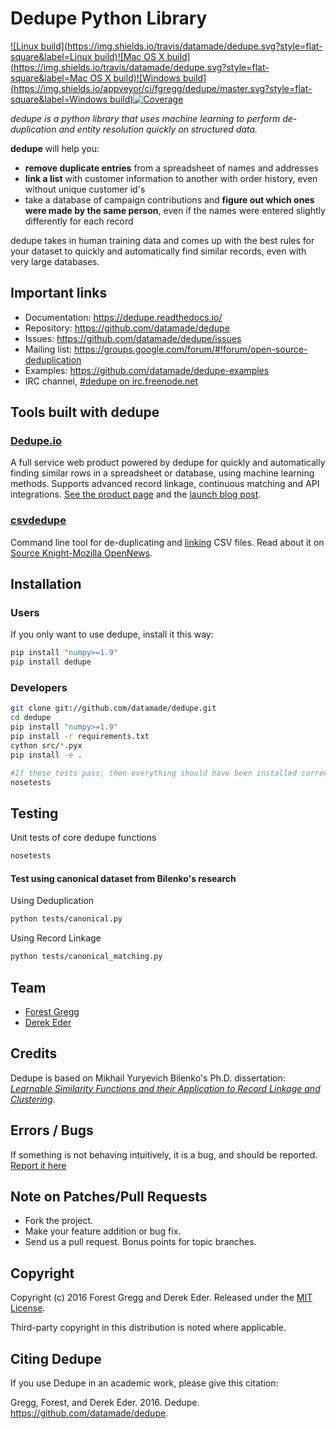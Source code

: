 # Dedupe Python Library
[![Linux build](https://img.shields.io/travis/datamade/dedupe.svg?style=flat-square&label=Linux build)](https://travis-ci.org/datamade/dedupe)[![Mac OS X build](https://img.shields.io/travis/datamade/dedupe.svg?style=flat-square&label=Mac OS X build)](https://travis-ci.org/datamade/dedupe)[![Windows build](https://img.shields.io/appveyor/ci/fgregg/dedupe/master.svg?style=flat-square&label=Windows build)](https://ci.appveyor.com/project/fgregg/dedupe)[![Coverage](https://img.shields.io/coveralls/datamade/dedupe.svg?style=flat-square)](https://coveralls.io/r/datamade/dedupe?branch=master)

_dedupe is a python library that uses machine learning to perform de-duplication and entity resolution quickly on structured data._

__dedupe__ will help you: 

* __remove duplicate entries__ from a spreadsheet of names and addresses
* __link a list__ with customer information to another with order history, even without unique customer id's
* take a database of campaign contributions and __figure out which ones were made by the same person__, even if the names were entered slightly differently for each record

dedupe takes in human training data and comes up with the best rules for your dataset to quickly and automatically find similar records, even with very large databases.

## Important links
* Documentation: https://dedupe.readthedocs.io/
* Repository: https://github.com/datamade/dedupe
* Issues: https://github.com/datamade/dedupe/issues
* Mailing list: https://groups.google.com/forum/#!forum/open-source-deduplication
* Examples: https://github.com/datamade/dedupe-examples
* IRC channel, [#dedupe on irc.freenode.net](http://webchat.freenode.net/?channels=dedupe)

## Tools built with dedupe

### [Dedupe.io](https://dedupe.io/)
A full service web product powered by dedupe for quickly and automatically finding similar rows in a spreadsheet or database, using machine learning methods. Supports advanced record linkage, continuous matching and API integrations. [See the product page](https://dedupe.io/) and the [launch blog post](https://datamade.us/blog/introducing-dedupeio).

### [csvdedupe](https://github.com/datamade/csvdedupe)
Command line tool for de-duplicating and [linking](https://github.com/datamade/csvdedupe#csvlink-usage) CSV files. Read about it on [Source Knight-Mozilla OpenNews](https://source.opennews.org/en-US/articles/introducing-cvsdedupe/).

## Installation

### Users

If you only want to use dedupe, install it this way:

```bash
pip install "numpy>=1.9"
pip install dedupe
```

### Developers

```bash
git clone git://github.com/datamade/dedupe.git
cd dedupe
pip install "numpy>=1.9"
pip install -r requirements.txt
cython src/*.pyx
pip install -e .

#If these tests pass, then everything should have been installed correctly!
nosetests
```

## Testing
Unit tests of core dedupe functions
```bash
nosetests
```

#### Test using canonical dataset from Bilenko's research
  
Using Deduplication
```bash
python tests/canonical.py
```

Using Record Linkage
```bash
python tests/canonical_matching.py
```


## Team

* [Forest Gregg](mailto:fgregg@gmail.com)
* [Derek Eder](mailto:derek.eder@gmail.com)

## Credits

Dedupe is based on Mikhail Yuryevich Bilenko's Ph.D. dissertation: [*Learnable Similarity Functions and their Application to Record Linkage and Clustering*](http://www.cs.utexas.edu/~ml/papers/marlin-dissertation-06.pdf).

## Errors / Bugs

If something is not behaving intuitively, it is a bug, and should be reported.
[Report it here](https://github.com/datamade/dedupe/issues)


## Note on Patches/Pull Requests
 
* Fork the project.
* Make your feature addition or bug fix.
* Send us a pull request. Bonus points for topic branches.

## Copyright

Copyright (c) 2016 Forest Gregg and Derek Eder. Released under the [MIT License](https://github.com/datamade/dedupe/blob/master/LICENSE).

Third-party copyright in this distribution is noted where applicable.

## Citing Dedupe
If you use Dedupe in an academic work, please give this citation:

Gregg, Forest, and Derek Eder. 2016. Dedupe. https://github.com/datamade/dedupe.
